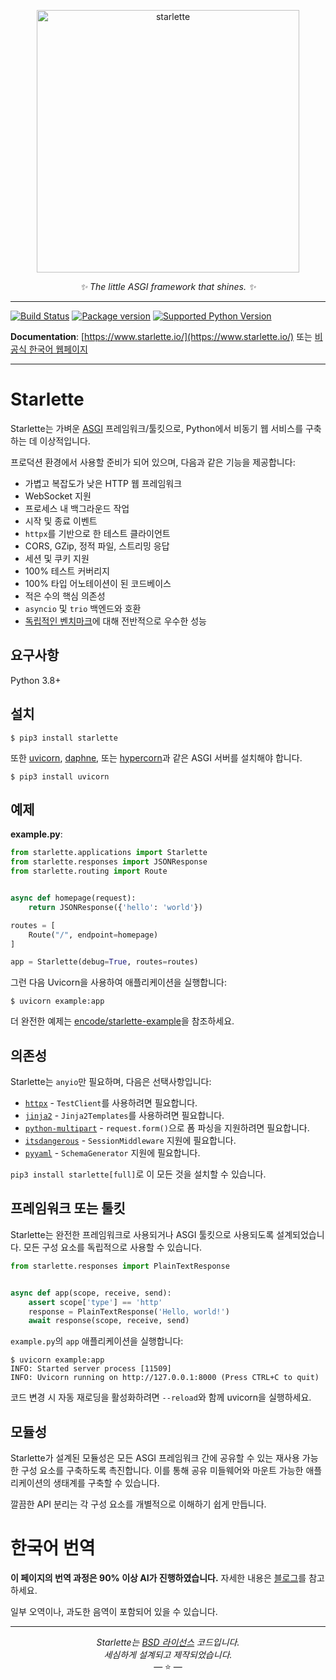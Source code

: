 <p align="center">
  <a href="https://www.starlette.io/"><img width="420px" src="https://raw.githubusercontent.com/encode/starlette/master/docs/img/starlette.png" alt='starlette'></a>
</p>
<p align="center">
    <em>✨ The little ASGI framework that shines. ✨</em>
</p>

---

[![Build Status](https://github.com/encode/starlette/workflows/Test%20Suite/badge.svg)](https://github.com/encode/starlette/actions)
[![Package version](https://badge.fury.io/py/starlette.svg)](https://pypi.python.org/pypi/starlette)
[![Supported Python Version](https://img.shields.io/pypi/pyversions/starlette.svg?color=%2334D058)](https://pypi.org/project/starlette)

**Documentation**: [https://www.starlette.io/](https://www.starlette.io/) 또는 [비공식 한국어 웹페이지](https://starlette.pinstella.com/)

---

# Starlette

Starlette는 가벼운 [ASGI][asgi] 프레임워크/툴킷으로, Python에서 비동기 웹 서비스를 구축하는 데 이상적입니다.

프로덕션 환경에서 사용할 준비가 되어 있으며, 다음과 같은 기능을 제공합니다:

* 가볍고 복잡도가 낮은 HTTP 웹 프레임워크
* WebSocket 지원
* 프로세스 내 백그라운드 작업
* 시작 및 종료 이벤트
* `httpx`를 기반으로 한 테스트 클라이언트
* CORS, GZip, 정적 파일, 스트리밍 응답
* 세션 및 쿠키 지원
* 100% 테스트 커버리지
* 100% 타입 어노테이션이 된 코드베이스
* 적은 수의 핵심 의존성
* `asyncio` 및 `trio` 백엔드와 호환
* [독립적인 벤치마크][techempower]에 대해 전반적으로 우수한 성능

## 요구사항

Python 3.8+

## 설치

```shell
$ pip3 install starlette
```

또한 [uvicorn](https://www.uvicorn.org/), [daphne](https://github.com/django/daphne/), 또는 [hypercorn](https://hypercorn.readthedocs.io/en/latest/)과 같은 ASGI 서버를 설치해야 합니다.

```shell
$ pip3 install uvicorn
```

## 예제

**example.py**:

```python
from starlette.applications import Starlette
from starlette.responses import JSONResponse
from starlette.routing import Route


async def homepage(request):
    return JSONResponse({'hello': 'world'})

routes = [
    Route("/", endpoint=homepage)
]

app = Starlette(debug=True, routes=routes)
```

그런 다음 Uvicorn을 사용하여 애플리케이션을 실행합니다:

```shell
$ uvicorn example:app
```

더 완전한 예제는 [encode/starlette-example](https://github.com/encode/starlette-example)을 참조하세요.

## 의존성

Starlette는 `anyio`만 필요하며, 다음은 선택사항입니다:

* [`httpx`][httpx] - `TestClient`를 사용하려면 필요합니다.
* [`jinja2`][jinja2] - `Jinja2Templates`를 사용하려면 필요합니다.
* [`python-multipart`][python-multipart] - `request.form()`으로 폼 파싱을 지원하려면 필요합니다.
* [`itsdangerous`][itsdangerous] - `SessionMiddleware` 지원에 필요합니다.
* [`pyyaml`][pyyaml] - `SchemaGenerator` 지원에 필요합니다.

`pip3 install starlette[full]`로 이 모든 것을 설치할 수 있습니다.

## 프레임워크 또는 툴킷

Starlette는 완전한 프레임워크로 사용되거나 ASGI 툴킷으로 사용되도록 설계되었습니다. 모든 구성 요소를 독립적으로 사용할 수 있습니다.

```python
from starlette.responses import PlainTextResponse


async def app(scope, receive, send):
    assert scope['type'] == 'http'
    response = PlainTextResponse('Hello, world!')
    await response(scope, receive, send)
```

`example.py`의 `app` 애플리케이션을 실행합니다:

```shell
$ uvicorn example:app
INFO: Started server process [11509]
INFO: Uvicorn running on http://127.0.0.1:8000 (Press CTRL+C to quit)
```

코드 변경 시 자동 재로딩을 활성화하려면 `--reload`와 함께 uvicorn을 실행하세요.

## 모듈성

Starlette가 설계된 모듈성은 모든 ASGI 프레임워크 간에 공유할 수 있는 재사용 가능한 구성 요소를 구축하도록 촉진합니다. 이를 통해 공유 미들웨어와 마운트 가능한 애플리케이션의 생태계를 구축할 수 있습니다.

깔끔한 API 분리는 각 구성 요소를 개별적으로 이해하기 쉽게 만듭니다.

# 한국어 번역

**이 페이지의 번역 과정은 90% 이상 AI가 진행하였습니다.**
자세한 내용은 [블로그](https://jason-in-cosmos.blogspot.com/2024/08/1-with-claude-api.html)를 참고하세요.

일부 오역이나, 과도한 음역이 포함되어 있을 수 있습니다.

---

<p align="center"><i>Starlette는 <a href="https://github.com/encode/starlette/blob/master/LICENSE.md">BSD 라이선스</a> 코드입니다.<br/>세심하게 설계되고 제작되었습니다.</i></br>&mdash; ⭐️ &mdash;</p>

[asgi]: https://asgi.readthedocs.io/en/latest/
[httpx]: https://www.python-httpx.org/
[jinja2]: https://jinja.palletsprojects.com/
[python-multipart]: https://andrew-d.github.io/python-multipart/
[itsdangerous]: https://itsdangerous.palletsprojects.com/
[sqlalchemy]: https://www.sqlalchemy.org
[pyyaml]: https://pyyaml.org/wiki/PyYAMLDocumentation
[techempower]: https://www.techempower.com/benchmarks/#hw=ph&test=fortune&l=zijzen-sf
